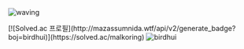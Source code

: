 ##  <a id="waving">
![waving](https://capsule-render.vercel.app/api?type=waving&height=300&text=Welcome!%20My%20little%20Github%20&fontSize=40&fontAlign=65&fontAlignY=40&color=gradient)

<p> [![Solved.ac
프로필](http://mazassumnida.wtf/api/v2/generate_badge?boj=birdhui)](https://solved.ac/malkoring) 
<!-- <p align="center"> --><img src="https://github-readme-stats.vercel.app/api?username=birdhui&&theme=gotham&show_icons=true" alt="birdhui" /> </p>


 
<!--
**birdhui/birdhui** is a ✨ _special_ ✨ repository because its `README.md` (this file) appears on your GitHub profile.

Here are some ideas to get you started:

- 🔭 I’m currently working on ...
- 🌱 I’m currently learning ...
- 👯 I’m looking to collaborate on ...
- 🤔 I’m looking for help with ...
- 💬 Ask me about ...
- 📫 How to reach me: ...
- 😄 Pronouns: ...
- ⚡ Fun fact: ...
-->

